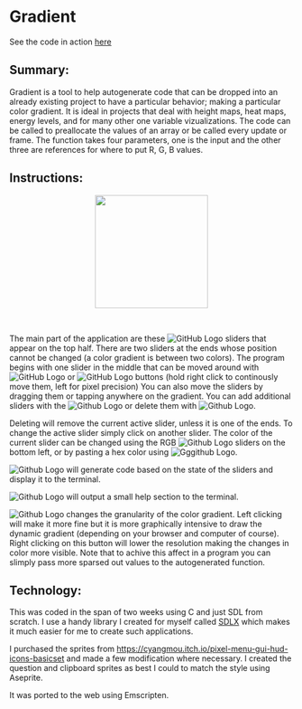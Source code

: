 # Gradient

See the code in action [here](https://mrcolour.github.io/gradient/)

## Summary:

Gradient is a tool to help autogenerate code that can be dropped into an already existing project to have a particular behavior;
making a particular color gradient. It is ideal in projects that deal with height maps, heat maps, energy levels, and for many other one variable vizualizations.
The code can be called to preallocate the values of an array or be called every update or frame. The function takes four parameters, one is the input and the other three are references for where to put R, G, B values.

## Instructions:

<p align="center">
  <img height="200" src="https://github.com/uplinkx/gradient/blob/main/resources/preview_grad.png" />
</p>
<br>

The main part of the application are these ![GitHub Logo](https://github.com/uplinkx/gradient/blob/main/resources/slider.png) sliders that appear on the top half. There are two sliders at the ends whose position cannot be changed (a color gradient is between two colors). The program begins with one slider in the middle that can be moved around with ![GitHub Logo](https://github.com/uplinkx/gradient/blob/main/resources/left_arrow.png) or ![GitHub Logo](https://github.com/uplinkx/gradient/blob/main/resources/right_arrow.png) buttons (hold right click to continously move them, left for pixel precision) You can also move the sliders by dragging them or tapping anywhere on the gradient. You can add additional sliders with the ![Github Logo](https://github.com/uplinkx/gradient/blob/main/resources/add_slider.png) or delete them with ![Github Logo](https://github.com/uplinkx/gradient/blob/main/resources/del_slider.png).

Deleting will remove the current active slider, unless it is one of the ends. To change the active slider simply click on another slider. The color of the current slider can be changed using the RGB ![Github Logo](https://github.com/uplinkx/gradient/blob/main/resources/h_slider.png) sliders on the bottom left, or by pasting a hex color using ![Gggithub Logo](https://github.com/uplinkx/gradient/blob/main/resources/clipboard.png).

![Github Logo](https://github.com/uplinkx/gradient/blob/main/resources/save.png) will generate code based on the state of the sliders and display it to the terminal.

![Github Logo](https://github.com/uplinkx/gradient/blob/main/resources/help.png) will output a small help section to the terminal.

![Github Logo](https://github.com/uplinkx/gradient/blob/main/resources/resolution.png) changes the granularity of the color gradient. Left clicking will make it more fine but it is more graphically intensive to draw the dynamic gradient (depending on your browser and computer of course). Right clicking on this button will lower the resolution making the changes in color more visible. Note that to achive this affect in a program you can slimply pass more sparsed out values to the autogenerated function.

## Technology:

This was coded in the span of two weeks using C and just SDL from scratch. I use a handy library I created for myself called [SDLX](https://github.com/MrColour/SDLX) which makes it much easier for me to create such applications.

I purchased the sprites from https://cyangmou.itch.io/pixel-menu-gui-hud-icons-basicset and made a few modification where necessary. I created the question and clipboard sprites as best I could to match the style using Aseprite. 

It was ported to the web using Emscripten.
